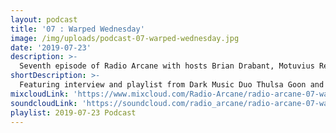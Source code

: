 ```yaml
---
layout: podcast
title: '07 : Warped Wednesday'
image: /img/uploads/podcast-07-warped-wednesday.jpg
date: '2019-07-23'
description: >-
  Seventh episode of Radio Arcane with hosts Brian Drabant, Motuvius Rex and Gothic Bastard : Featuring interview and playlist from Dark Music Duo Thulsa Goon and Talamasca and host Steve Vessell of Warped Wednesday in Louisville, Kentucky. Crackin' some beers and sodas and having a nice chat about music they like, how they started out and what's coming up in Louisville like Louisville is Dead festival, Louisville Krampus Celebration, Louisville Gore Club and more! : With quite a bit of awkward banter between the hosts to keep them from weeping and moaning their mortal gloom. Recorded and produced at the non-profit Art Sanctuary in Louisville, KY, Radio Arcane is a collective of Dark Music Specialists that host events, live music and dark arts entertainment.
shortDescription: >-
  Featuring interview and playlist from Dark Music Duo Thulsa Goon and Talamasca and host Steve Vessell of Warped Wednesday
mixcloudLink: 'https://www.mixcloud.com/Radio-Arcane/radio-arcane-07-warped-wednesday'
soundcloudLink: 'https://soundcloud.com/radio_arcane/radio-arcane-07-warped-wednesday'
playlist: 2019-07-23 Podcast
---
```

